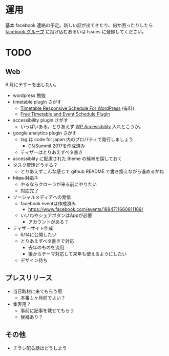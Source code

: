 # 運用

基本 facebook 連絡の予定。新しい話が出てきたり、何か困ったりしたら [facebook グループ](https://www.facebook.com/groups/932484090226539/) に投げ込むあるいは Issues に登録してください。

# TODO
## Web
6 月にテザーを出したい。
- wordpress 勉強
- timetable plugin さがす
  - [Timetable Responsive Schedule For WordPress](http://quanticalabs.com/script/timetable-responsive-schedule-for-wordpress/7010836) (有料)
  - [Free Timetable and Event Schedule Plugin](http://www.getmotopress.com/plugins/timetable-event-schedule-plugin/)
- accessibility plugin さがす
  - いっぱいある。とりあえず [WP Accessibility](https://ja.wordpress.org/plugins/wp-accessibility/) 入れとこうか。
- google analytics plugin さがす
  - tag は code for japan 内のプロパティで発行しましょう
    - CfJSummit 2017を作成済み
  - ティザーはとりあえずベタ書き
- accessiblity に配慮された theme の候補を探しておく
- タスク管理どうする？
  - とりあえずこんな感じで github README で書き換えながら進めるかね
- ~~https 対応？~~
  - やるならクローラが来る前にやりたい
  - 対応完了
- ソーシャルメディアへの発信
  - facebook eventは作成済み
    - https://www.facebook.com/events/1894711660811189/
  - いいねやシェアボタンはAppが必要
    - アカウントがある？
- ティザーサイト作成
  - 6/14に公開したい
  - とりあえずベタ書きで対応
    - 去年のものを流用
    - 後からテーマ対応して来年も使えるようにしたい
  - デザイン待ち

## プレスリリース
- 当日取材に来てもらう用
  - 本番１ヶ月前でよい？
- 集客用？
  - 事前に記事を載せてもらう
  - 候補あり？

## その他
- チラシ配る話はどうしよう
